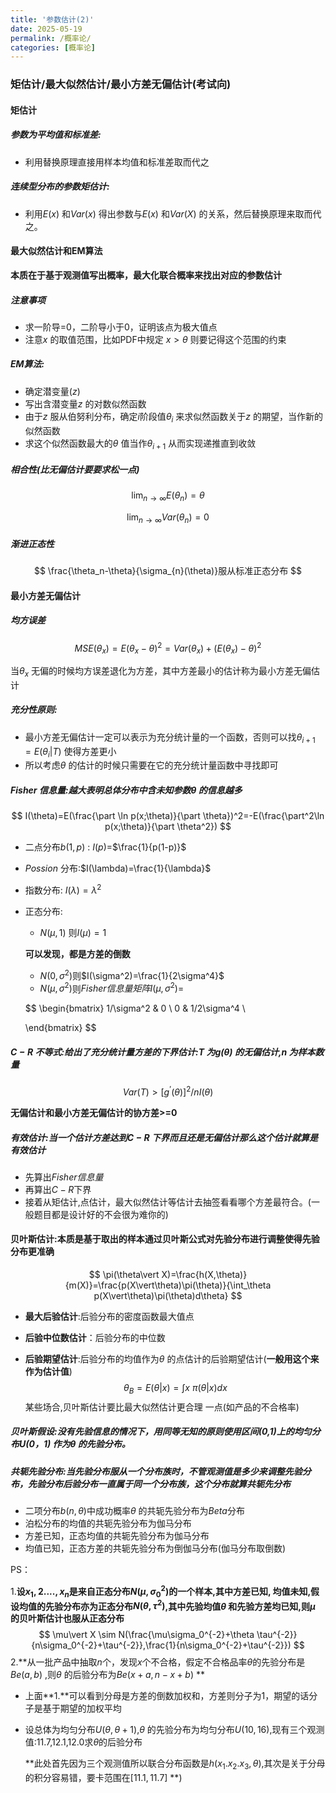 ```yaml
---
title: '参数估计(2)'
date: 2025-05-19
permalink: /概率论/
categories: [概率论]
---
```

### 矩估计/最大似然估计/最小方差无偏估计(考试向)

#### 矩估计

##### 参数为平均值和标准差:

* 利用替换原理直接用样本均值和标准差取而代之

##### 连续型分布的参数矩估计:

* 利用$E(x)$ 和$Var(x)$ 得出参数与$E(x)$ 和$Var(X)$ 的关系，然后替换原理来取而代之。

#### 最大似然估计和EM算法

**本质在于基于观测值写出概率，最大化联合概率来找出对应的参数估计**

##### 注意事项

* 求一阶导=0，二阶导小于0，证明该点为极大值点
* 注意$x$ 的取值范围，比如PDF中规定 $x>\theta$ 则要记得这个范围的约束

##### EM算法:

* 确定潜变量($z$)
* 写出含潜变量$z$ 的对数似然函数
* 由于$z$ 服从伯努利分布，确定$i$阶段值$\theta_i$ 来求似然函数关于$z$ 的期望，当作新的似然函数
* 求这个似然函数最大的$\theta$ 值当作$\theta_{i+1}$ 从而实现递推直到收敛

##### 相合性(比无偏估计要要求松一点)

$$
\lim_{n\rightarrow \infty}E(\theta_n)=\theta
$$

$$
\lim_{n\rightarrow \infty} Var(\theta_n)=0
$$

##### 渐进正态性

$$
\frac{\theta_n-\theta}{\sigma_{n}(\theta)}服从标准正态分布
$$

#### 最小方差无偏估计

##### 均方误差

$$
MSE(\theta_x)=E(\theta_x-\theta)^2=Var(\theta_x)+(E(\theta_x)-\theta)^2
$$

当$\theta_x$ 无偏的时候均方误差退化为方差，其中方差最小的估计称为最小方差无偏估计

##### 充分性原则:

* 最小方差无偏估计一定可以表示为充分统计量的一个函数，否则可以找$\theta_{i+1}=E(\theta_i \vert T)$ 使得方差更小
* 所以考虑$\theta$ 的估计的时候只需要在它的充分统计量函数中寻找即可

##### $Fisher$ 信息量:越大表明总体分布中含未知参数$\theta$ 的信息越多

$$
I(\theta)=E(\frac{\part \ln p(x;\theta)}{\part \theta})^2=-E(\frac{\part^2\ln p(x;\theta)}{\part \theta^2})
$$

* 二点分布$b(1,p)$ : $I(p)$=$\frac{1}{p(1-p)}$

* $Possion$ 分布:$I(\lambda)=\frac{1}{\lambda}$

* 指数分布:  $I(\lambda) =\lambda^2$

* 正态分布:

  * $N(\mu,1)$ 则$I(\mu)=1$

  **可以发现，都是方差的倒数**

  * $N(0,\sigma^2)$则$I(\sigma^2)=\frac{1}{2\sigma^4}$
  * $N(\mu,\sigma^2)$则$Fisher信息量矩阵I(\mu,\sigma^2)=$ 

  $$
  \begin{bmatrix}
  1/\sigma^2 & 0  \\
  0 & 1/2\sigma^4  \\
  
  \end{bmatrix}
  $$



##### $C-R$ 不等式:给出了充分统计量方差的下界估计:$T$ 为$g(\theta)$ 的无偏估计,$n$ 为样本数量

$$
Var(T)>[g^{’}(\theta)]^2/nI(\theta)
$$

**无偏估计和最小方差无偏估计的协方差>=0**

##### 有效估计:当一个估计方差达到$C-R$ 下界而且还是无偏估计那么这个估计就算是有效估计

* 先算出$Fisher信息量$ 
* 再算出$C-R$下界
* 接着从矩估计,点估计，最大似然估计等估计去抽签看看哪个方差最符合。(一般题目都是设计好的不会很为难你的)

#### 贝叶斯估计:本质是基于取出的样本通过贝叶斯公式对先验分布进行调整使得先验分布更准确

$$
\pi(\theta\vert X)=\frac{h(X,\theta)}{m(X)}=\frac{p(X\vert\theta)\pi(\theta)}{\int_\theta p(X\vert\theta)\pi(\theta)d\theta}
$$

* **最大后验估计**:后验分布的密度函数最大值点

* **后验中位数估计**：后验分布的中位数

* **后验期望估计**:后验分布的均值作为$\theta$ 的点估计的后验期望估计(**一般用这个来作为估计值**)
  $$
  \theta_B=E(\theta\vert x)=\int x\  \pi(\theta\vert x)dx
  $$
  某些场合,贝叶斯估计要比最大似然估计更合理 一点(如产品的不合格率)

##### 贝叶斯假设:没有先验信息的情况下，用同等无知的原则使用区间(0,1)上的均匀分布$U(0，1)$ 作为$\theta$ 的先验分布。

##### 共轭先验分布:当先验分布服从一个分布族时，不管观测值是多少来调整先验分布，先验分布后验分布一直属于同一个分布族，这个分布就算共轭先分布

* 二项分布$b(n,\theta)$中成功概率$\theta$ 的共轭先验分布为$Beta$分布
* 泊松分布的均值的共轭先验分布为伽马分布
* 方差已知，正态均值的共轭先验分布为伽马分布
* 均值已知，正态方差的共轭先验分布为倒伽马分布(伽马分布取倒数)

PS：

1.**设$x_1,2....,x_n$是来自正态分布$N(\mu,\sigma_0^2)$的一个样本,其中方差已知, 均值未知,假设均值的先验分布亦为正态分布$N(\theta,\tau^2)$,其中先验均值$\theta$ 和先验方差均已知,则$\mu$ 的贝叶斯估计也服从正态分布**
$$
\mu\vert X \sim N(\frac{\mu\sigma_0^{-2}+\theta \tau^{-2}}{n\sigma_0^{-2}+\tau^{-2}},\frac{1}{n\sigma_0^{-2}+\tau^{-2}})
$$
2.**从一批产品中抽取$n$个，发现$x$个不合格，假定不合格品率$\theta$的先验分布是$Be(a,b)$ ,则$\theta$ 的后验分布为$Be(x+a,n-x+b)$ **

* 上面**1.**可以看到分母是方差的倒数加权和，方差则分子为1，期望的话分子是基于期望的加权平均

* 设总体为均匀分布$U(\theta,\theta+1)$,$\theta$ 的先验分布为均匀分布$U(10,16)$,现有三个观测值:11.7,12.1,12.0求$\theta$的后验分布

  **此处首先因为三个观测值所以联合分布函数是$h(x_1.x_2.x_3,\theta)$,其次是关于分母的积分容易错，要卡范围在$[11.1,11.7]$ **)
